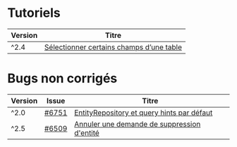 # Tutoriels

| Version | Titre |
| -- | -- |
| ^2.4 | [Sélectionner certains champs d’une table](partial.html) |

# Bugs non corrigés

| Version | Issue | Titre |
| -- | -- | -- |
| ^2.0 | [#6751](https://github.com/doctrine/orm/issues/6751) | [EntityRepository et query hints par défaut](entity-repository-query-hint.html) |
| ^2.5 | [#6509](https://github.com/doctrine/doctrine2/issues/6509) | [Annuler une demande de suppression d'entité](persistent-collection-orphan-removal.html)
